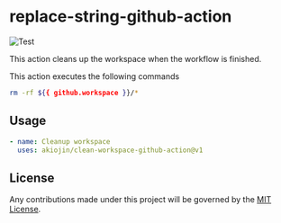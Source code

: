 # replace-string-github-action
![Test][0]

This action cleans up the workspace when the workflow is finished.

This action executes the following commands

```sh
rm -rf ${{ github.workspace }}/*
```

## Usage
```yml
- name: Cleanup workspace
  uses: akiojin/clean-workspace-github-action@v1
```

## License

Any contributions made under this project will be governed by the [MIT License][1].

[0]: https://github.com/akiojin/replace-string-github-action/actions/workflows/Test.yml/badge.svg
[1]: https://github.com/akiojin/replace-string-github-action/blob/main/LICENSE
